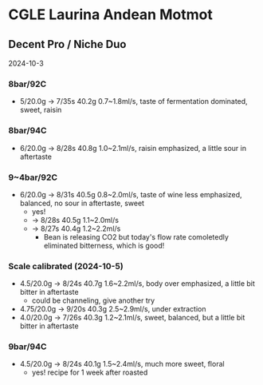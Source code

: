# CGLE Laurina Andean Motmot

## Decent Pro / Niche Duo

2024-10-3

### 8bar/92C

- 5/20.0g -> 7/35s 40.2g 0.7\~1.8ml/s, taste of fermentation dominated, sweet, raisin

### 8bar/94C

- 6/20.0g -> 8/28s 40.8g 1.0\~2.1ml/s, raisin emphasized, a little sour in aftertaste

### 9~4bar/92C

- 6/20.0g -> 8/31s 40.5g 0.8\~2.0ml/s, taste of wine less emphasized, balanced, no sour in aftertaste, sweet
  - yes!
  - -> 8/28s 40.5g 1.1\~2.0ml/s
  - -> 8/27s 40.4g 1.2\~2.2ml/s
    - Bean is releasing CO2 but today's flow rate comoletedly eliminated bitterness, which is good!

### Scale calibrated (2024-10-5)

- 4.5/20.0g -> 8/24s 40.7g 1.6\~2.2ml/s, body over emphasized, a little bit bitter in aftertaste
  - could be channeling, give another try
- 4.75/20.0g -> 9/20s 40.3g 2.5\~2.9ml/s, under extraction
- 4.0/20.0g -> 7/26s 40.3g 1.2\~2.1ml/s, sweet, balanced, but a little bit bitter in aftertaste

### 9bar/94C

- 4.5/20.0g -> 8/24s 40.1g 1.5\~2.4ml/s, much more sweet, floral
  - yes! recipe for 1 week after roasted
